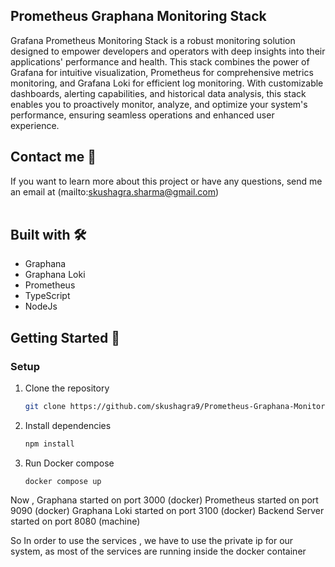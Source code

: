 ## Prometheus Graphana Monitoring Stack

Grafana Prometheus Monitoring Stack is a robust monitoring solution designed to empower developers and operators with deep insights into their applications' performance and health. This stack combines the power of Grafana for intuitive visualization, Prometheus for comprehensive metrics monitoring, and Grafana Loki for efficient log monitoring. With customizable dashboards, alerting capabilities, and historical data analysis, this stack enables you to proactively monitor, analyze, and optimize your system's performance, ensuring seamless operations and enhanced user experience.

## Contact me 💌

If you want to learn more about this project or have any questions, send me an email at (mailto:skushagra.sharma@gmail.com)
<br/><br/>

## Built with 🛠️

- Graphana
- Graphana Loki
- Prometheus
- TypeScript
- NodeJs

## Getting Started 🚀

### Setup

1. Clone the repository

   ```sh
   git clone https://github.com/skushagra9/Prometheus-Graphana-Monitoring-Stack.git
   ```

2. Install dependencies

   ```sh
   npm install
   ```

3. Run Docker compose

   `docker compose up`

Now ,
Graphana started on port 3000 (docker)
Prometheus started on port 9090 (docker)
Graphana Loki started on port 3100 (docker)
Backend Server started on port 8080 (machine)

So In order to use the services , we have to use the private ip for our system, as most of the services are running inside the docker container
